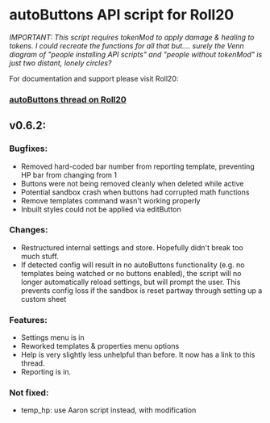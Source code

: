 # autoButtons API script for Roll20

*IMPORTANT: This script requires tokenMod to apply damage & healing to tokens. I could recreate the functions for all that but.... surely the Venn diagram of "people installing API scripts" and "people without tokenMod" is just two distant, lonely circles?*

For documentation and support please visit Roll20:
### [autoButtons thread on Roll20](https://app.roll20.net/forum/permalink/10766392/)


## v0.6.2:

### Bugfixes:
- Removed hard-coded bar number from reporting template, preventing HP bar from changing from 1
- Buttons were not being removed cleanly when deleted while active
- Potential sandbox crash when buttons had corrupted math functions
- Remove templates command wasn't working properly
- Inbuilt styles could not be applied via editButton


### Changes:
- Restructured internal settings and store. Hopefully didn't break too much stuff.
- If detected config will result in no autoButtons functionality (e.g. no templates being watched or no buttons enabled), the script will no longer automatically reload settings, but will prompt the user. This prevents config loss if the sandbox is reset partway through setting up a custom sheet

### Features:
- Settings menu is in
- Reworked templates & properties menu options
- Help is very slightly less unhelpful than before. It now has a link to this thread.
- Reporting is in.

### Not fixed:
- temp_hp: use Aaron script instead, with modification
